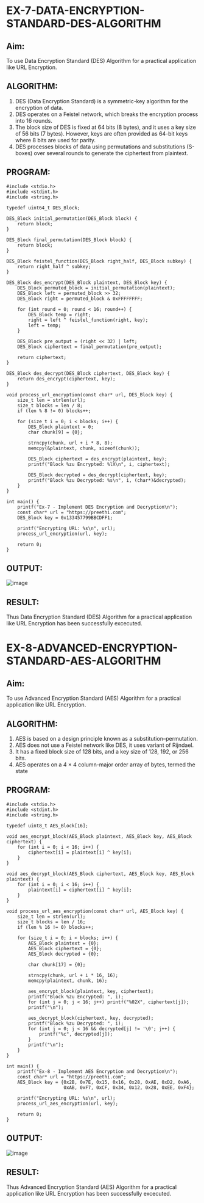 # EX-7-DATA-ENCRYPTION-STANDARD-DES-ALGORITHM

## Aim:
  To use Data Encryption Standard (DES) Algorithm for a practical application like URL Encryption.
## ALGORITHM: 
  1. DES (Data Encryption Standard) is a symmetric-key algorithm for the encryption of data. 
  2. DES operates on a Feistel network, which breaks the encryption process into 16 rounds.
  3. The block size of DES is fixed at 64 bits (8 bytes), and it uses a key size of 56 bits (7 bytes). However, keys are often provided as 64-bit keys where 8 bits are used for parity.
  4. DES processes blocks of data using permutations and substitutions (S-boxes) over several rounds to generate the ciphertext from plaintext.

## PROGRAM: 
```
#include <stdio.h>
#include <stdint.h>
#include <string.h>

typedef uint64_t DES_Block;

DES_Block initial_permutation(DES_Block block) {
    return block;
}

DES_Block final_permutation(DES_Block block) {
    return block;
}

DES_Block feistel_function(DES_Block right_half, DES_Block subkey) {
    return right_half ^ subkey;
}

DES_Block des_encrypt(DES_Block plaintext, DES_Block key) {
    DES_Block permuted_block = initial_permutation(plaintext);
    DES_Block left = permuted_block >> 32;
    DES_Block right = permuted_block & 0xFFFFFFFF;

    for (int round = 0; round < 16; round++) {
        DES_Block temp = right;
        right = left ^ feistel_function(right, key);
        left = temp;
    }

    DES_Block pre_output = (right << 32) | left;
    DES_Block ciphertext = final_permutation(pre_output);

    return ciphertext;
}

DES_Block des_decrypt(DES_Block ciphertext, DES_Block key) {
    return des_encrypt(ciphertext, key);
}

void process_url_encryption(const char* url, DES_Block key) {
    size_t len = strlen(url);
    size_t blocks = len / 8;
    if (len % 8 != 0) blocks++;

    for (size_t i = 0; i < blocks; i++) {
        DES_Block plaintext = 0;
        char chunk[9] = {0};  

        strncpy(chunk, url + i * 8, 8);  
        memcpy(&plaintext, chunk, sizeof(chunk));  

        DES_Block ciphertext = des_encrypt(plaintext, key);
        printf("Block %zu Encrypted: %lX\n", i, ciphertext);

        DES_Block decrypted = des_decrypt(ciphertext, key);
        printf("Block %zu Decrypted: %s\n", i, (char*)&decrypted);
    }
}

int main() {
    printf("Ex-7 - Implement DES Encryption and Decryption\n");
    const char* url = "https://preethi.com"; 
    DES_Block key = 0x133457799BBCDFF1;

    printf("Encrypting URL: %s\n", url);
    process_url_encryption(url, key);

    return 0;
}
```
## OUTPUT:

![image](https://github.com/user-attachments/assets/ea4aa8a3-8286-4f1b-ab6e-b2c6e3433c83)



## RESULT: 
Thus Data Encryption Standard (DES) Algorithm for a practical application like URL Encryption has been successfully excecuted.

# EX-8-ADVANCED-ENCRYPTION-STANDARD-AES-ALGORITHM

## Aim:
  To use Advanced Encryption Standard (AES) Algorithm for a practical application like URL Encryption.

## ALGORITHM: 
  1. AES is based on a design principle known as a substitution–permutation. 
  2. AES does not use a Feistel network like DES, it uses variant of Rijndael. 
  3. It has a fixed block size of 128 bits, and a key size of 128, 192, or 256 bits. 
  4. AES operates on a 4 × 4 column-major order array of bytes, termed the state

## PROGRAM: 
```
#include <stdio.h>
#include <stdint.h>
#include <string.h>

typedef uint8_t AES_Block[16];

void aes_encrypt_block(AES_Block plaintext, AES_Block key, AES_Block ciphertext) {
    for (int i = 0; i < 16; i++) {
        ciphertext[i] = plaintext[i] ^ key[i];
    }
}

void aes_decrypt_block(AES_Block ciphertext, AES_Block key, AES_Block plaintext) {
    for (int i = 0; i < 16; i++) {
        plaintext[i] = ciphertext[i] ^ key[i];
    }
}

void process_url_aes_encryption(const char* url, AES_Block key) {
    size_t len = strlen(url);
    size_t blocks = len / 16;
    if (len % 16 != 0) blocks++;

    for (size_t i = 0; i < blocks; i++) {
        AES_Block plaintext = {0};
        AES_Block ciphertext = {0};
        AES_Block decrypted = {0};

        char chunk[17] = {0};

        strncpy(chunk, url + i * 16, 16);
        memcpy(plaintext, chunk, 16);

        aes_encrypt_block(plaintext, key, ciphertext);
        printf("Block %zu Encrypted: ", i);
        for (int j = 0; j < 16; j++) printf("%02X", ciphertext[j]);
        printf("\n");

        aes_decrypt_block(ciphertext, key, decrypted);
        printf("Block %zu Decrypted: ", i);
        for (int j = 0; j < 16 && decrypted[j] != '\0'; j++) {
            printf("%c", decrypted[j]);
        }
        printf("\n");
    }
}

int main() {
    printf("Ex-8 - Implement AES Encryption and Decryption\n");
    const char* url = "https://preethi.com";
    AES_Block key = {0x2B, 0x7E, 0x15, 0x16, 0x28, 0xAE, 0xD2, 0xA6, 
                     0xAB, 0xF7, 0xCF, 0x34, 0x12, 0x28, 0xEE, 0xF4};

    printf("Encrypting URL: %s\n", url);
    process_url_aes_encryption(url, key);

    return 0;
}
```

## OUTPUT:
![image](https://github.com/user-attachments/assets/10f93155-0739-4a00-851d-838130f0109a)


## RESULT: 
Thus Advanced Encryption Standard (AES) Algorithm for a practical application like URL Encryption has been successfully excecuted.
